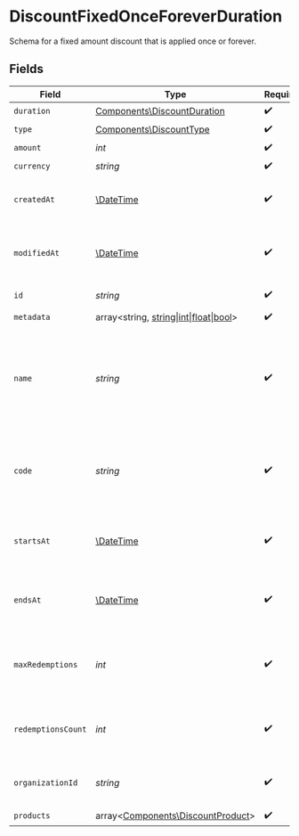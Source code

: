 # DiscountFixedOnceForeverDuration

Schema for a fixed amount discount that is applied once or forever.


## Fields

| Field                                                                                                       | Type                                                                                                        | Required                                                                                                    | Description                                                                                                 | Example                                                                                                     |
| ----------------------------------------------------------------------------------------------------------- | ----------------------------------------------------------------------------------------------------------- | ----------------------------------------------------------------------------------------------------------- | ----------------------------------------------------------------------------------------------------------- | ----------------------------------------------------------------------------------------------------------- |
| `duration`                                                                                                  | [Components\DiscountDuration](../../Models/Components/DiscountDuration.md)                                  | :heavy_check_mark:                                                                                          | N/A                                                                                                         |                                                                                                             |
| `type`                                                                                                      | [Components\DiscountType](../../Models/Components/DiscountType.md)                                          | :heavy_check_mark:                                                                                          | N/A                                                                                                         |                                                                                                             |
| `amount`                                                                                                    | *int*                                                                                                       | :heavy_check_mark:                                                                                          | N/A                                                                                                         | 1000                                                                                                        |
| `currency`                                                                                                  | *string*                                                                                                    | :heavy_check_mark:                                                                                          | N/A                                                                                                         | usd                                                                                                         |
| `createdAt`                                                                                                 | [\DateTime](https://www.php.net/manual/en/class.datetime.php)                                               | :heavy_check_mark:                                                                                          | Creation timestamp of the object.                                                                           |                                                                                                             |
| `modifiedAt`                                                                                                | [\DateTime](https://www.php.net/manual/en/class.datetime.php)                                               | :heavy_check_mark:                                                                                          | Last modification timestamp of the object.                                                                  |                                                                                                             |
| `id`                                                                                                        | *string*                                                                                                    | :heavy_check_mark:                                                                                          | The ID of the object.                                                                                       |                                                                                                             |
| `metadata`                                                                                                  | array<string, [string\|int\|float\|bool](../../Models/Components/DiscountFixedOnceForeverDurationMetadata.md)> | :heavy_check_mark:                                                                                          | N/A                                                                                                         |                                                                                                             |
| `name`                                                                                                      | *string*                                                                                                    | :heavy_check_mark:                                                                                          | Name of the discount. Will be displayed to the customer when the discount is applied.                       |                                                                                                             |
| `code`                                                                                                      | *string*                                                                                                    | :heavy_check_mark:                                                                                          | Code customers can use to apply the discount during checkout.                                               |                                                                                                             |
| `startsAt`                                                                                                  | [\DateTime](https://www.php.net/manual/en/class.datetime.php)                                               | :heavy_check_mark:                                                                                          | Timestamp after which the discount is redeemable.                                                           |                                                                                                             |
| `endsAt`                                                                                                    | [\DateTime](https://www.php.net/manual/en/class.datetime.php)                                               | :heavy_check_mark:                                                                                          | Timestamp after which the discount is no longer redeemable.                                                 |                                                                                                             |
| `maxRedemptions`                                                                                            | *int*                                                                                                       | :heavy_check_mark:                                                                                          | Maximum number of times the discount can be redeemed.                                                       |                                                                                                             |
| `redemptionsCount`                                                                                          | *int*                                                                                                       | :heavy_check_mark:                                                                                          | Number of times the discount has been redeemed.                                                             |                                                                                                             |
| `organizationId`                                                                                            | *string*                                                                                                    | :heavy_check_mark:                                                                                          | The organization ID.                                                                                        | 1dbfc517-0bbf-4301-9ba8-555ca42b9737                                                                        |
| `products`                                                                                                  | array<[Components\DiscountProduct](../../Models/Components/DiscountProduct.md)>                             | :heavy_check_mark:                                                                                          | N/A                                                                                                         |                                                                                                             |